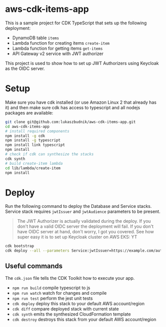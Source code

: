 #  aws-cdk-items-app

This is a sample project for CDK TypeScript that sets up the following deployment:

* DynamoDB table `items`
* Lambda function for creating items `create-item`
* Lambda function for getting items `get-items`
* API Gateway v2 service with JWT authorizer

This project is used to show how to set up JWT Authorizers using Keycloak as the OIDC server.

# Setup

Make sure you have cdk installed (or use Amazon Linux 2 that already has it) and then make sure cdk has access to typescript and all nodejs packages are available:

```bash
git clone git@github.com:lukaszbudnik/aws-cdk-items-app.git
cd aws-cdk-items-app
# install required components
npm install -g cdk
npm install -g typescript
npm install link typescript
npm install
# check if cdk can synthesize the stacks
cdk synth
# build create-item lambda
cd lib/lambda/create-item
npm install
```

# Deploy

Run the following command to deploy the Database and Service stacks. Service stack requires `jwtIssuer` and `jwtAudience` parameters to be present.

> The JWT Authorizer is actually validated during the deploy. If you don't have a valid OIDC server the deployment will fail.
If you don't have OIDC server at hand, don't worry, I got you covered. See how super easy it is to set up Keycloak cluster on AWS EKS: YT

```bash
cdk bootstrap
cdk deploy --all --parameters Service:jwtIssuer=https://example.com/auth/realms/customer123 --parameters Service:jwtAudience=account
```

## Useful commands

The `cdk.json` file tells the CDK Toolkit how to execute your app.

 * `npm run build`   compile typescript to js
 * `npm run watch`   watch for changes and compile
 * `npm run test`    perform the jest unit tests
 * `cdk deploy`      deploy this stack to your default AWS account/region
 * `cdk diff`        compare deployed stack with current state
 * `cdk synth`       emits the synthesized CloudFormation template
 * `cdk destroy`     destroys this stack from your default AWS account/region
